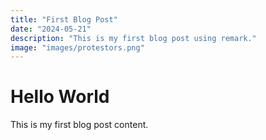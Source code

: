 ```yaml
---
title: "First Blog Post"
date: "2024-05-21"
description: "This is my first blog post using remark."
image: "images/protestors.png"
---
```


# Hello World

This is my first blog post content.

